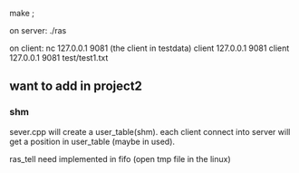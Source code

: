 make ;

on server:
./ras

on client:
nc 127.0.0.1 9081
(the client in testdata)
client 127.0.0.1 9081
client 127.0.0.1 9081 test/test1.txt


## want to add in project2
### shm
sever.cpp will create a user_table(shm).
each client connect into server will get a position in  user_table (maybe in used).


ras_tell need implemented in fifo (open tmp file in the linux)

